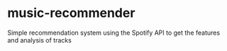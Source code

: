 # music-recommender
Simple recommendation system using the Spotify API to get the features and analysis of tracks
